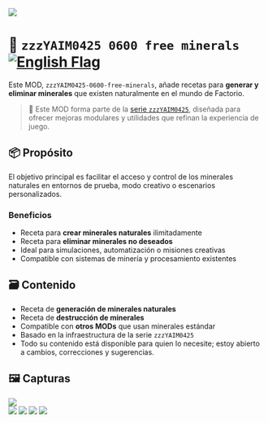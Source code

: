 ![](https://raw.githubusercontent.com/yaim0425/zzzYAIM0425-0600-free-minerals/main/thumbnail.png)

# 🧱 `zzzYAIM0425 0600 free minerals` [![English Flag](https://flagcdn.com/20x15/gb.png)](https://github.com/yaim0425/zzzYAIM0425-0600-free-minerals/blob/main/README.md)

Este MOD, `zzzYAIM0425-0600-free-minerals`, añade recetas para **generar y eliminar minerales** que existen naturalmente en el mundo de Factorio.

> 🧩 Este MOD forma parte de la [serie `zzzYAIM0425`](https://github.com/yaim0425), diseñada para ofrecer mejoras modulares y utilidades que refinan la experiencia de juego.

## 📦 Propósito

El objetivo principal es facilitar el acceso y control de los minerales naturales en entornos de prueba, modo creativo o escenarios personalizados.

### Beneficios

- Receta para **crear minerales naturales** ilimitadamente  
- Receta para **eliminar minerales no deseados**  
- Ideal para simulaciones, automatización o misiones creativas  
- Compatible con sistemas de minería y procesamiento existentes  

## 🗃️ Contenido

- Receta de **generación de minerales naturales**  
- Receta de **destrucción de minerales**  
- Compatible con **otros MODs** que usan minerales estándar  
- Basado en la infraestructura de la serie `zzzYAIM0425`  
- Todo su contenido está disponible para quien lo necesite; estoy abierto a cambios, correcciones y sugerencias.

## 🖼️ Capturas

![](https://raw.githubusercontent.com/yaim0425/zzzYAIM0425-0600-free-minerals/main/Doc/base/Screenshot%20(1).png)  
![](https://raw.githubusercontent.com/yaim0425/zzzYAIM0425-0600-free-minerals/main/Doc/base/Screenshot%20(2).png)
![](https://raw.githubusercontent.com/yaim0425/zzzYAIM0425-0600-free-minerals/main/Doc/base/Screenshot%20(3).png)
![](https://raw.githubusercontent.com/yaim0425/zzzYAIM0425-0600-free-minerals/main/Doc/base/Screenshot%20(4).png)
![](https://raw.githubusercontent.com/yaim0425/zzzYAIM0425-0600-free-minerals/main/Doc/base/Screenshot%20(5).png)
